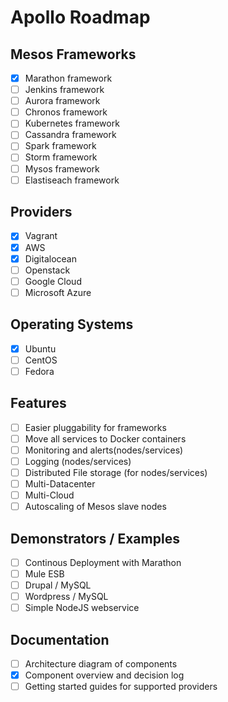 Apollo Roadmap
==============

Mesos Frameworks
--------
- [x] Marathon framework
- [ ] Jenkins framework
- [ ] Aurora framework
- [ ] Chronos framework
- [ ] Kubernetes framework
- [ ] Cassandra framework
- [ ] Spark framework
- [ ] Storm framework
- [ ] Mysos framework
- [ ] Elastiseach framework

Providers
---------
- [x] Vagrant
- [x] AWS
- [x] Digitalocean
- [ ] Openstack
- [ ] Google Cloud
- [ ] Microsoft Azure

Operating Systems
-----------------
- [x] Ubuntu
- [ ] CentOS
- [ ] Fedora

Features
--------
- [ ] Easier pluggability for frameworks
- [ ] Move all services to Docker containers
- [ ] Monitoring and alerts(nodes/services)
- [ ] Logging (nodes/services)
- [ ] Distributed File storage (for nodes/services)
- [ ] Multi-Datacenter
- [ ] Multi-Cloud
- [ ] Autoscaling of Mesos slave nodes

Demonstrators / Examples
------------------------
- [ ] Continous Deployment with Marathon
- [ ] Mule ESB
- [ ] Drupal / MySQL
- [ ] Wordpress / MySQL
- [ ] Simple NodeJS webservice

Documentation
-------------
- [ ] Architecture diagram of components
- [x] Component overview and decision log
- [ ] Getting started guides for supported providers
